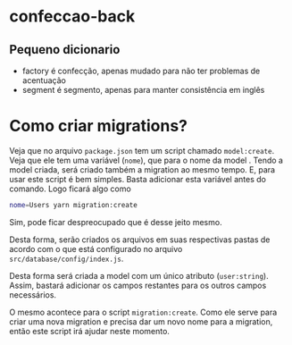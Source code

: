 # confeccao-back

## Pequeno dicionario

- factory é confecção, apenas mudado para não ter problemas de acentuação
- segment é segmento, apenas para manter consistência em inglês

# Como criar migrations?

Veja que no arquivo `package.json` tem um script chamado `model:create`. Veja que ele tem uma variável (`nome`), que para o nome da model . Tendo a model criada, será criado também a migration ao mesmo tempo. E, para usar este script é bem simples. Basta adicionar esta variável antes do comando. Logo ficará algo como

```bash
nome=Users yarn migration:create
```

Sim, pode ficar despreocupado que é desse jeito mesmo.

Desta forma, serão criados os arquivos em suas respectivas pastas de acordo com o que está configurado no arquivo `src/database/config/index.js`.

Desta forma será criada a model com um único atributo (`user:string`). Assim, bastará adicionar os campos restantes para os outros campos necessários.

O mesmo acontece para o script `migration:create`. Como ele serve para criar uma nova migration e precisa dar um novo nome para a migration, então este script irá ajudar neste momento.
